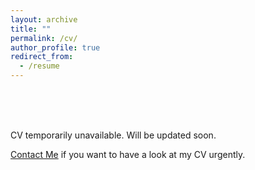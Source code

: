 ```yaml
---
layout: archive
title: ""
permalink: /cv/
author_profile: true
redirect_from:
  - /resume
---
```


</br></br></br>

CV temporarily unavailable. Will be updated soon.

[Contact Me](/contact/) if you want to have a look at my CV urgently.
